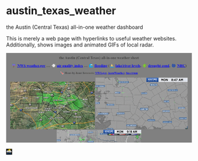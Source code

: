 # austin_texas_weather

the Austin (Central Texas) all-in-one weather dashboard

This is merely a web page with hyperlinks to useful weather websites. Additionally, shows images and animated GIFs of local radar.

![atxradar](atxradar.png)

![icon](weather_sp.gif)
